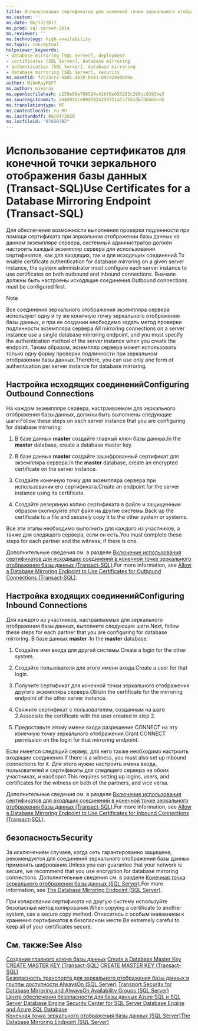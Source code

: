 ```yaml
---
title: Использование сертификатов для конечной точки зеркального отображения базы данных (Transact-SQL) | Документы Майкрософт
ms.custom: ''
ms.date: 06/13/2017
ms.prod: sql-server-2014
ms.reviewer: ''
ms.technology: high-availability
ms.topic: conceptual
helpviewer_keywords:
- database mirroring [SQL Server], deployment
- certificates [SQL Server], database mirroring
- authentication [SQL Server], database mirroring
- database mirroring [SQL Server], security
ms.assetid: f7c23cc2-48dc-4b78-b441-89ca29a0bd9e
author: MikeRayMSFT
ms.author: mikeray
ms.openlocfilehash: c159e66e798524c41bf6e653283c299cc8393be5
ms.sourcegitcommit: ad4d92dce894592a259721a1571b1d8736abacdb
ms.translationtype: MT
ms.contentlocale: ru-RU
ms.lasthandoff: 08/04/2020
ms.locfileid: "87658392"
---
```

# <a name="use-certificates-for-a-database-mirroring-endpoint-transact-sql"></a><span data-ttu-id="dda58-102">Использование сертификатов для конечной точки зеркального отображения базы данных (Transact-SQL)</span><span class="sxs-lookup"><span data-stu-id="dda58-102">Use Certificates for a Database Mirroring Endpoint (Transact-SQL)</span></span>
  <span data-ttu-id="dda58-103">Для обеспечения возможности выполнения проверки подлинности при помощи сертификата при зеркальном отображении базы данных на данном экземпляре сервера, системный администратор должен настроить каждый экземпляр сервера для использования сертификатов, как для входящих, так и для исходящих соединений.</span><span class="sxs-lookup"><span data-stu-id="dda58-103">To enable certificate authentication for database mirroring on a given server instance, the system administrator must configure each server instance to use certificates on both outbound and inbound connections.</span></span> <span data-ttu-id="dda58-104">Вначале должны быть настроены исходящие соединения.</span><span class="sxs-lookup"><span data-stu-id="dda58-104">Outbound connections must be configured first.</span></span>  
  
> [!NOTE]  
>  <span data-ttu-id="dda58-105">Все соединения зеркального отображения экземпляра сервера используют одну и ту же конечную точку зеркального отображения базы данных, и при ее создании необходимо задать метод проверки подлинности экземпляра сервера.</span><span class="sxs-lookup"><span data-stu-id="dda58-105">All mirroring connections on a server instance use a single database mirroring endpoint, and you must specify the authentication method of the server instance when you create the endpoint.</span></span> <span data-ttu-id="dda58-106">Таким образом, экземпляр сервера может использовать только одну форму проверки подлинности при зеркальном отображении базы данных.</span><span class="sxs-lookup"><span data-stu-id="dda58-106">Therefore, you can use only one form of authentication per server instance for database mirroring.</span></span>  
  
## <a name="configuring-outbound-connections"></a><span data-ttu-id="dda58-107">Настройка исходящих соединений</span><span class="sxs-lookup"><span data-stu-id="dda58-107">Configuring Outbound Connections</span></span>  
 <span data-ttu-id="dda58-108">На каждом экземпляре сервера, настраиваемом для зеркального отображения базы данных, должны быть выполнены следующие шаги:</span><span class="sxs-lookup"><span data-stu-id="dda58-108">Follow these steps on each server instance that you are configuring for database mirroring:</span></span>  
  
1.  <span data-ttu-id="dda58-109">В базе данных **master** создайте главный ключ базы данных.</span><span class="sxs-lookup"><span data-stu-id="dda58-109">In the **master** database, create a database master key.</span></span>  
  
2.  <span data-ttu-id="dda58-110">В базе данных **master** создайте зашифрованный сертификат для экземпляра сервера.</span><span class="sxs-lookup"><span data-stu-id="dda58-110">In the **master** database, create an encrypted certificate on the server instance.</span></span>  
  
3.  <span data-ttu-id="dda58-111">Создайте конечную точку для экземпляра сервера при использовании его сертификата.</span><span class="sxs-lookup"><span data-stu-id="dda58-111">Create an endpoint for the server instance using its certificate.</span></span>  
  
4.  <span data-ttu-id="dda58-112">Создайте резервную копию сертификата в файле и защищенным образом скопируйте этот файл на другие системы.</span><span class="sxs-lookup"><span data-stu-id="dda58-112">Back up the certificate to a file and securely copy it to the other system or systems.</span></span>  
  
 <span data-ttu-id="dda58-113">Все эти этапы необходимо выполнить для каждого из участников, а также для следящего сервера, если он есть.</span><span class="sxs-lookup"><span data-stu-id="dda58-113">You must complete these steps for each partner and the witness, if there is one.</span></span>  
  
 <span data-ttu-id="dda58-114">Дополнительные сведения см. в разделе [Включение использования сертификатов для исходящих соединений в конечной точке зеркального отображения базы данных (Transact-SQL)](database-mirroring-use-certificates-for-outbound-connections.md).</span><span class="sxs-lookup"><span data-stu-id="dda58-114">For more information, see [Allow a Database Mirroring Endpoint to Use Certificates for Outbound Connections &#40;Transact-SQL&#41;](database-mirroring-use-certificates-for-outbound-connections.md).</span></span>  
  
## <a name="configuring-inbound-connections"></a><span data-ttu-id="dda58-115">Настройка входящих соединений</span><span class="sxs-lookup"><span data-stu-id="dda58-115">Configuring Inbound Connections</span></span>  
 <span data-ttu-id="dda58-116">Для каждого из участников, настраиваемых для зеркального отображения базы данных, выполните следующие шаги.</span><span class="sxs-lookup"><span data-stu-id="dda58-116">Next, follow these steps for each partner that you are configuring for database mirroring.</span></span> <span data-ttu-id="dda58-117">В базе данных **master** :</span><span class="sxs-lookup"><span data-stu-id="dda58-117">In the **master** database:</span></span>  
  
1.  <span data-ttu-id="dda58-118">Создайте имя входа для другой системы.</span><span class="sxs-lookup"><span data-stu-id="dda58-118">Create a login for the other system.</span></span>  
  
2.  <span data-ttu-id="dda58-119">Создайте пользователя для этого имени входа.</span><span class="sxs-lookup"><span data-stu-id="dda58-119">Create a user for that login.</span></span>  
  
3.  <span data-ttu-id="dda58-120">Получите сертификат для конечной точки зеркального отображения другого экземпляра сервера.</span><span class="sxs-lookup"><span data-stu-id="dda58-120">Obtain the certificate for the mirroring endpoint of the other server instance.</span></span>  
  
4.  <span data-ttu-id="dda58-121">Свяжите сертификат с пользователем, созданным на шаге 2.</span><span class="sxs-lookup"><span data-stu-id="dda58-121">Associate the certificate with the user created in step 2.</span></span>  
  
5.  <span data-ttu-id="dda58-122">Предоставьте этому имени входа разрешение CONNECT на эту конечную точку зеркального отображения.</span><span class="sxs-lookup"><span data-stu-id="dda58-122">Grant CONNECT permission on the login for that mirroring endpoint.</span></span>  
  
 <span data-ttu-id="dda58-123">Если имеется следящий сервер, для него также необходимо настроить входящие соединения.</span><span class="sxs-lookup"><span data-stu-id="dda58-123">If there is a witness, you must also set up inbound connections for it.</span></span> <span data-ttu-id="dda58-124">Для этого нужно настроить имена входа, пользователей и сертификаты для следящего сервера на обоих участниках, и наоборот.</span><span class="sxs-lookup"><span data-stu-id="dda58-124">This requires setting up logins, users, and certificates for the witness on both of the partners, and vice versa.</span></span>  
  
 <span data-ttu-id="dda58-125">Дополнительные сведения см. в разделе [Включение использования сертификатов для входящих соединений в конечной точке зеркального отображения базы данных (Transact-SQL)](database-mirroring-use-certificates-for-inbound-connections.md).</span><span class="sxs-lookup"><span data-stu-id="dda58-125">For more information, see [Allow a Database Mirroring Endpoint to Use Certificates for Inbound Connections &#40;Transact-SQL&#41;](database-mirroring-use-certificates-for-inbound-connections.md).</span></span>  
  
## <a name="security"></a><span data-ttu-id="dda58-126">безопасность</span><span class="sxs-lookup"><span data-stu-id="dda58-126">Security</span></span>  
 <span data-ttu-id="dda58-127">За исключением случаев, когда сеть гарантированно защищена, рекомендуется для соединений зеркального отображения базы данных применять шифрование.</span><span class="sxs-lookup"><span data-stu-id="dda58-127">Unless you can guarantee that your network is secure, we recommend that you use encryption for database mirroring connections.</span></span> <span data-ttu-id="dda58-128">Дополнительные сведения см. в разделе [Конечная точка зеркального отображения базы данных (SQL Server)](the-database-mirroring-endpoint-sql-server.md).</span><span class="sxs-lookup"><span data-stu-id="dda58-128">For more information, see [The Database Mirroring Endpoint &#40;SQL Server&#41;](the-database-mirroring-endpoint-sql-server.md).</span></span>  
  
 <span data-ttu-id="dda58-129">При копировании сертификата на другую систему используйте безопасный метод копирования.</span><span class="sxs-lookup"><span data-stu-id="dda58-129">When copying a certificate to another system, use a secure copy method.</span></span> <span data-ttu-id="dda58-130">Отнеситесь с особым вниманием к хранению сертификатов в безопасном месте.</span><span class="sxs-lookup"><span data-stu-id="dda58-130">Be extremely careful to keep all of your certificates secure.</span></span>  
  
## <a name="see-also"></a><span data-ttu-id="dda58-131">См. также:</span><span class="sxs-lookup"><span data-stu-id="dda58-131">See Also</span></span>  
 <span data-ttu-id="dda58-132">[Создание главного ключа базы данных](../../relational-databases/security/encryption/create-a-database-master-key.md) </span><span class="sxs-lookup"><span data-stu-id="dda58-132">[Create a Database Master Key](../../relational-databases/security/encryption/create-a-database-master-key.md) </span></span>  
 <span data-ttu-id="dda58-133">[CREATE MASTER KEY (Transact-SQL)](/sql/t-sql/statements/create-master-key-transact-sql) </span><span class="sxs-lookup"><span data-stu-id="dda58-133">[CREATE MASTER KEY &#40;Transact-SQL&#41;](/sql/t-sql/statements/create-master-key-transact-sql) </span></span>  
 <span data-ttu-id="dda58-134">[Безопасность транспорта для зеркального отображения базы данных и группы доступности AlwaysOn &#40;SQL Server&#41;](transport-security-database-mirroring-always-on-availability.md) </span><span class="sxs-lookup"><span data-stu-id="dda58-134">[Transport Security for Database Mirroring and AlwaysOn Availability Groups &#40;SQL Server&#41;](transport-security-database-mirroring-always-on-availability.md) </span></span>  
 <span data-ttu-id="dda58-135">[Центр обеспечения безопасности для базы данных Azure SQL и SQL Server Database Engine](../../relational-databases/security/security-center-for-sql-server-database-engine-and-azure-sql-database.md) </span><span class="sxs-lookup"><span data-stu-id="dda58-135">[Security Center for SQL Server Database Engine and Azure SQL Database](../../relational-databases/security/security-center-for-sql-server-database-engine-and-azure-sql-database.md) </span></span>  
 [<span data-ttu-id="dda58-136">Конечная точка зеркального отображения базы данных (SQL Server)</span><span class="sxs-lookup"><span data-stu-id="dda58-136">The Database Mirroring Endpoint &#40;SQL Server&#41;</span></span>](the-database-mirroring-endpoint-sql-server.md)  
  
  
